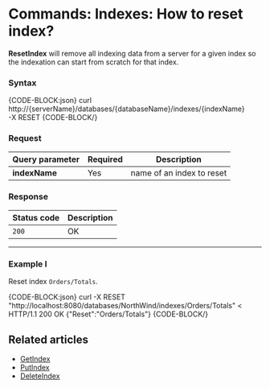 # Commands: Indexes: How to reset index?

**ResetIndex** will remove all indexing data from a server for a given index so the indexation can start from scratch for that index.

### Syntax

{CODE-BLOCK:json}
curl \
	http://{serverName}/databases/{databaseName}/indexes/{indexName} \
	-X RESET 
{CODE-BLOCK/}

### Request

| Query parameter | Required |  Description |
| ------------- | -- | ---- |
| **indexName** | Yes | name of an index to reset |

### Response

| Status code | Description |
| ----------- | - |
| `200` | OK |

<hr />

### Example I

Reset index `Orders/Totals`.

{CODE-BLOCK:json}
curl -X RESET "http://localhost:8080/databases/NorthWind/indexes/Orders/Totals" 
< HTTP/1.1 200 OK
{"Reset":"Orders/Totals"}
{CODE-BLOCK/}

## Related articles

- [GetIndex](../../../../client-api/commands/indexes/get)  
- [PutIndex](../../../../client-api/commands/indexes/put)  
- [DeleteIndex](../../../../client-api/commands/indexes/delete)  
